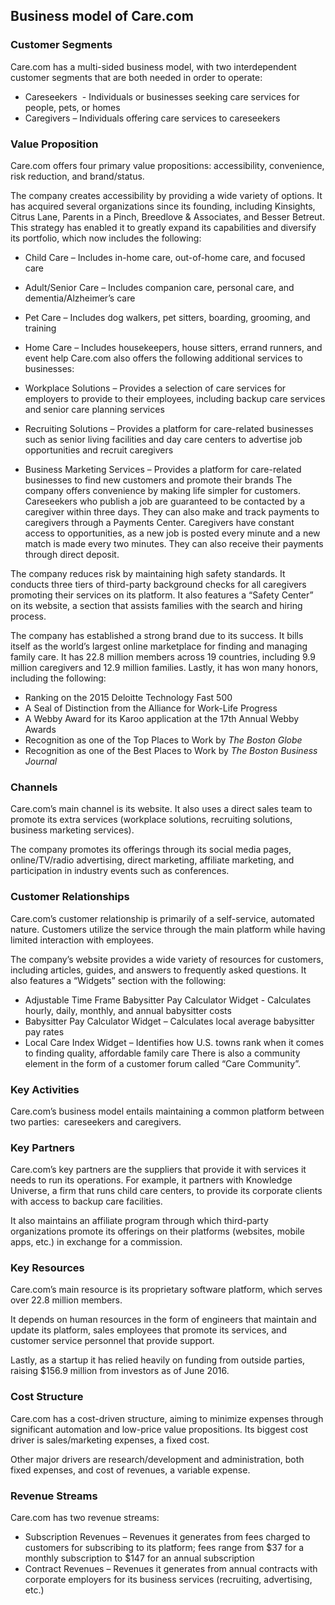 Business model of Care.com
--------------------------

 ### Customer Segments

 Care.com has a multi-sided business model, with two interdependent customer segments that are both needed in order to operate:

  * Careseekers  - Individuals or businesses seeking care services for people, pets, or homes
 * Caregivers – Individuals offering care services to careseekers
  ### Value Proposition

 Care.com offers four primary value propositions: accessibility, convenience, risk reduction, and brand/status.

 The company creates accessibility by providing a wide variety of options. It has acquired several organizations since its founding, including Kinsights, Citrus Lane, Parents in a Pinch, Breedlove & Associates, and Besser Betreut. This strategy has enabled it to greatly expand its capabilities and diversify its portfolio, which now includes the following:

  * Child Care – Includes in-home care, out-of-home care, and focused care
 * Adult/Senior Care – Includes companion care, personal care, and dementia/Alzheimer’s care
 * Pet Care – Includes dog walkers, pet sitters, boarding, grooming, and training
 * Home Care – Includes housekeepers, house sitters, errand runners, and event help
  Care.com also offers the following additional services to businesses:

  * Workplace Solutions – Provides a selection of care services for employers to provide to their employees, including backup care services and senior care planning services
 * Recruiting Solutions – Provides a platform for care-related businesses such as senior living facilities and day care centers to advertise job opportunities and recruit caregivers
 * Business Marketing Services – Provides a platform for care-related businesses to find new customers and promote their brands
  The company offers convenience by making life simpler for customers. Careseekers who publish a job are guaranteed to be contacted by a caregiver within three days. They can also make and track payments to caregivers through a Payments Center. Caregivers have constant access to opportunities, as a new job is posted every minute and a new match is made every two minutes. They can also receive their payments through direct deposit.

 The company reduces risk by maintaining high safety standards. It conducts three tiers of third-party background checks for all caregivers promoting their services on its platform. It also features a “Safety Center” on its website, a section that assists families with the search and hiring process.

 The company has established a strong brand due to its success. It bills itself as the world’s largest online marketplace for finding and managing family care. It has 22.8 million members across 19 countries, including 9.9 million caregivers and 12.9 million families. Lastly, it has won many honors, including the following:

  * Ranking on the 2015 Deloitte Technology Fast 500
 * A Seal of Distinction from the Alliance for Work-Life Progress
 * A Webby Award for its Karoo application at the 17th Annual Webby Awards
 * Recognition as one of the Top Places to Work by *The Boston Globe*
 * Recognition as one of the Best Places to Work by *The Boston Business Journal*
  ### Channels

 Care.com’s main channel is its website. It also uses a direct sales team to promote its extra services (workplace solutions, recruiting solutions, business marketing services).

 The company promotes its offerings through its social media pages, online/TV/radio advertising, direct marketing, affiliate marketing, and participation in industry events such as conferences.

 ### Customer Relationships

 Care.com’s customer relationship is primarily of a self-service, automated nature. Customers utilize the service through the main platform while having limited interaction with employees.

 The company’s website provides a wide variety of resources for customers, including articles, guides, and answers to frequently asked questions. It also features a “Widgets” section with the following:

  * Adjustable Time Frame Babysitter Pay Calculator Widget - Calculates hourly, daily, monthly, and annual babysitter costs
 * Babysitter Pay Calculator Widget – Calculates local average babysitter pay rates
 * Local Care Index Widget – Identifies how U.S. towns rank when it comes to finding quality, affordable family care
  There is also a community element in the form of a customer forum called “Care Community”.

 ### Key Activities

 Care.com’s business model entails maintaining a common platform between two parties:  careseekers and caregivers.

 ### Key Partners

 Care.com’s key partners are the suppliers that provide it with services it needs to run its operations. For example, it partners with Knowledge Universe, a firm that runs child care centers, to provide its corporate clients with access to backup care facilities.

 It also maintains an affiliate program through which third-party organizations promote its offerings on their platforms (websites, mobile apps, etc.) in exchange for a commission.

 ### Key Resources

 Care.com’s main resource is its proprietary software platform, which serves over 22.8 million members.

 It depends on human resources in the form of engineers that maintain and update its platform, sales employees that promote its services, and customer service personnel that provide support.

 Lastly, as a startup it has relied heavily on funding from outside parties, raising $156.9 million from investors as of June 2016.

 ### Cost Structure

 Care.com has a cost-driven structure, aiming to minimize expenses through significant automation and low-price value propositions. Its biggest cost driver is sales/marketing expenses, a fixed cost.

 Other major drivers are research/development and administration, both fixed expenses, and cost of revenues, a variable expense.

 ### Revenue Streams

 Care.com has two revenue streams:

  * Subscription Revenues – Revenues it generates from fees charged to customers for subscribing to its platform; fees range from $37 for a monthly subscription to $147 for an annual subscription
 * Contract Revenues – Revenues it generates from annual contracts with corporate employers for its business services (recruiting, advertising, etc.)